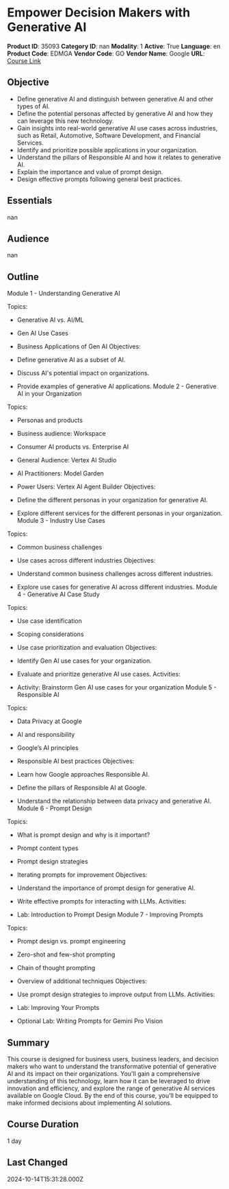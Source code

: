 # Empower Decision Makers with Generative AI

**Product ID**: 35093
**Category ID**: nan
**Modality**: 1
**Active**: True
**Language**: en
**Product Code**: EDMGA
**Vendor Code**: GO
**Vendor Name**: Google
**URL**: [Course Link](https://www.fastlaneus.com/course/google-edmga)

## Objective
- Define generative AI and distinguish between generative AI and other types of AI.
- Define the potential personas affected by generative AI and how they can leverage this new technology.
- Gain insights into real-world generative AI use cases across industries, such as Retail, Automotive, Software Development, and Financial Services.
- Identify and prioritize possible applications in your organization.
- Understand the pillars of Responsible AI and how it relates to generative AI.
- Explain the importance and value of prompt design.
- Design effective prompts following general best practices.

## Essentials
nan

## Audience
nan

## Outline
Module 1 - Understanding Generative AI


Topics:



- Generative AI vs. AI/ML
- Gen AI Use Cases
- Business Applications of Gen AI
Objectives:



- Define generative AI as a subset of AI.
- Discuss AI's potential impact on organizations.
- Provide examples of generative AI applications.
Module 2 - Generative AI in your Organization


Topics:



- Personas and products
- Business audience: Workspace
- Consumer AI products vs. Enterprise AI
- General Audience: Vertex AI Studio
- AI Practitioners: Model Garden
- Power Users: Vertex AI Agent Builder
Objectives:



- Define the different personas in your organization for generative AI.
- Explore different services for the different personas in your organization.
Module 3 - Industry Use Cases

Topics:



- Common business challenges
- Use cases across different industries
Objectives:



- Understand common business challenges across different industries.
- Explore use cases for generative AI across different industries.
Module 4 - Generative AI Case Study

Topics:



- Use case identification
- Scoping considerations
- Use case prioritization and evaluation
Objectives:



- Identify Gen AI use cases for your organization.
- Evaluate and prioritize generative AI use cases.
Activities:



- Activity: Brainstorm Gen AI use cases for your organization
Module 5 - Responsible AI


Topics:



- Data Privacy at Google
- AI and responsibility
- Google’s AI principles
- Responsible AI best practices
Objectives:



- Learn how Google approaches Responsible AI.
- Define the pillars of Responsible AI at Google.
- Understand the relationship between data privacy and generative AI.
Module 6 - Prompt Design


Topics:



- What is prompt design and why is it important?
- Prompt content types
- Prompt design strategies
- Iterating prompts for improvement
Objectives:



- Understand the importance of prompt design for generative AI.
- Write effective prompts for interacting with LLMs.
Activities:



- Lab: Introduction to Prompt Design
Module 7 - Improving Prompts


Topics:



- Prompt design vs. prompt engineering
- Zero-shot and few-shot prompting
- Chain of thought prompting
- Overview of additional techniques
Objectives:



- Use prompt design strategies to improve output from LLMs.
Activities:



- Lab: Improving Your Prompts
- Optional Lab: Writing Prompts for Gemini Pro Vision

## Summary
This course is designed for business users, business leaders, and decision makers who want to understand the transformative potential of generative AI and its impact on their organizations. You'll gain a comprehensive understanding of this technology,
learn how it can be leveraged to drive innovation and efficiency, and explore the range of generative AI services available on Google Cloud. By the end of this course, you'll be equipped to make informed decisions about implementing AI solutions.

## Course Duration
1 day

## Last Changed
2024-10-14T15:31:28.000Z

